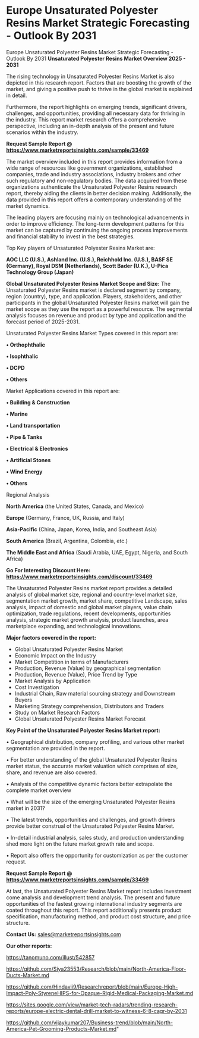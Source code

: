 # Europe Unsaturated Polyester Resins Market Strategic Forecasting - Outlook By 2031
Europe Unsaturated Polyester Resins Market Strategic Forecasting - Outlook By 2031
<Strong> Unsaturated Polyester Resins Market Overview 2025 - 2031</strong>

The rising technology in Unsaturated Polyester Resins Market is also depicted in this research report. Factors that are boosting the growth of the market, and giving a positive push to thrive in the global market is explained in detail.

Furthermore, the report highlights on emerging trends, significant drivers, challenges, and opportunities, providing all necessary data for thriving in the industry. This report market research offers a comprehensive perspective, including an in-depth analysis of the present and future scenarios within the industry.

<strong>Request Sample Report @ <a href=https://www.marketreportsinsights.com/sample/33469>https://www.marketreportsinsights.com/sample/33469</a></strong>

The market overview included in this report provides information from a wide range of resources like government organizations, established companies, trade and industry associations, industry brokers and other such regulatory and non-regulatory bodies. The data acquired from these organizations authenticate the Unsaturated Polyester Resins research report, thereby aiding the clients in better decision making. Additionally, the data provided in this report offers a contemporary understanding of the market dynamics.

The leading players are focusing mainly on technological advancements in order to improve efficiency. The long-term development patterns for this market can be captured by continuing the ongoing process improvements and financial stability to invest in the best strategies.

Top Key players of Unsaturated Polyester Resins Market are:

<strong>AOC LLC (U.S.), Ashland Inc. (U.S.), Reichhold Inc. (U.S.), BASF SE (Germany), Royal DSM (Netherlands), Scott Bader (U.K.), U-Pica Technology Group (Japan)</strong>

<strong><b>Global Unsaturated Polyester Resins Market Scope and Size:</b></strong>
The Unsaturated Polyester Resins market is declared segment by company, region (country), type, and application. Players, stakeholders, and other participants in the global Unsaturated Polyester Resins market will gain the market scope as they use the report as a powerful resource. The segmental analysis focuses on revenue and product by type and application and the forecast period of 2025-2031.

Unsaturated Polyester Resins Market Types covered in this report are:

<strong>•  Orthophthalic

•  Isophthalic

•  DCPD

•  Others</strong>

Market Applications covered in this report are:

<strong>•  Building & Construction

•  Marine

•  Land transportation

•  Pipe & Tanks

•  Electrical & Electronics

•  Artificial Stones

•  Wind Energy

•  Others</strong> 

Regional Analysis

<strong>North America</strong> (the United States, Canada, and Mexico)

<strong>Europe</strong> (Germany, France, UK, Russia, and Italy)

<strong>Asia-Pacific</strong> (China, Japan, Korea, India, and Southeast Asia)

<strong>South America</strong> (Brazil, Argentina, Colombia, etc.)

<strong>The Middle East and Africa</strong> (Saudi Arabia, UAE, Egypt, Nigeria, and South Africa)

<strong>Go For Interesting Discount Here: <a href=https://www.marketreportsinsights.com/discount/33469>https://www.marketreportsinsights.com/discount/33469</a></strong>

The Unsaturated Polyester Resins market report provides a detailed analysis of global market size, regional and country-level market size, segmentation market growth, market share, competitive Landscape, sales analysis, impact of domestic and global market players, value chain optimization, trade regulations, recent developments, opportunities analysis, strategic market growth analysis, product launches, area marketplace expanding, and technological innovations.

<strong><b>Major factors covered in the report:</b></strong>
<ul>
  <li>Global Unsaturated Polyester Resins Market </li>
  <li>Economic Impact on the Industry</li>
  <li>Market Competition in terms of Manufacturers</li>
  <li>Production, Revenue (Value) by geographical segmentation</li>
  <li>Production, Revenue (Value), Price Trend by Type</li>
  <li>Market Analysis by Application</li>
  <li>Cost Investigation</li>
  <li>Industrial Chain, Raw material sourcing strategy and Downstream Buyers</li>
  <li>Marketing Strategy comprehension, Distributors and Traders</li>
  <li>Study on Market Research Factors</li>
  <li>Global Unsaturated Polyester Resins Market Forecast</li>
</ul>

<strong><b>Key Point of the Unsaturated Polyester Resins Market report:</b></strong>

• Geographical distribution, company profiling, and various other market segmentation are provided in the report.

• For better understanding of the global Unsaturated Polyester Resins market status, the accurate market valuation which comprises of size, share, and revenue are also covered.

• Analysis of the competitive dynamic factors better extrapolate the complete market overview

• What will be the size of the emerging Unsaturated Polyester Resins market in 2031?

• The latest trends, opportunities and challenges, and growth drivers provide better construal of the Unsaturated Polyester Resins Market.

• In-detail industrial analysis, sales study, and production understanding shed more light on the future market growth rate and scope.

• Report also offers the opportunity for customization as per the customer request.

<strong>Request Sample Report @ <a href=https://www.marketreportsinsights.com/sample/33469>https://www.marketreportsinsights.com/sample/33469</a></strong>

At last, the Unsaturated Polyester Resins Market report includes investment come analysis and development trend analysis. The present and future opportunities of the fastest growing international industry segments are coated throughout this report. This report additionally presents product specification, manufacturing method, and product cost structure, and price structure.

<strong>Contact Us:</strong>
sales@marketreportsinsights.com

<strong>Our other reports:</strong>

<a href=https://tanomuno.com/illust/542857>https://tanomuno.com/illust/542857</a>

<a href=https://github.com/Siya23553/Research/blob/main/North-America-Floor-Ducts-Market.md>https://github.com/Siya23553/Research/blob/main/North-America-Floor-Ducts-Market.md</a>

<a href=https://github.com/Hindavii9/Researchreport/blob/main/Europe-High-Impact-Poly-StyreneHIPS-for-Opaque-Rigid-Medical-Packaging-Market.md>https://github.com/Hindavii9/Researchreport/blob/main/Europe-High-Impact-Poly-StyreneHIPS-for-Opaque-Rigid-Medical-Packaging-Market.md</a>

<a href=https://sites.google.com/view/market-tech-radars/trending-research-reports/europe-electric-dental-drill-market-to-witness-6-8-cagr-by-2031>https://sites.google.com/view/market-tech-radars/trending-research-reports/europe-electric-dental-drill-market-to-witness-6-8-cagr-by-2031</a>

<a href=https://github.com/vijaykumar207/Business-trend/blob/main/North-America-Pet-Grooming-Products-Market.md>https://github.com/vijaykumar207/Business-trend/blob/main/North-America-Pet-Grooming-Products-Market.md</a>"
